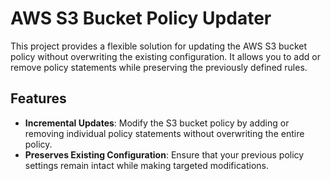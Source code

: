 # AWS S3 Bucket Policy Updater

This project provides a flexible solution for updating the AWS S3 bucket policy without overwriting the existing configuration. It allows you to add or remove policy statements while preserving the previously defined rules.

## Features

- **Incremental Updates**: Modify the S3 bucket policy by adding or removing individual policy statements without overwriting the entire policy.
- **Preserves Existing Configuration**: Ensure that your previous policy settings remain intact while making targeted modifications.
